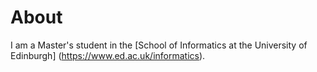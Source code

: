 # About

I am a Master's student in the [School of Informatics at the University of Edinburgh] (https://www.ed.ac.uk/informatics).

